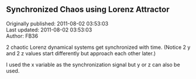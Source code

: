 ## Synchronized Chaos using Lorenz Attractor  
Originally published: 2011-08-02 03:53:03  
Last updated: 2011-08-02 03:53:03  
Author: FB36   
  
2 chaotic Lorenz dynamical systems get synchronized with time.
(Notice 2 y and 2 z values start differently but approach each other later.)

I used the x variable as the synchronization signal but y or z can also be used.


